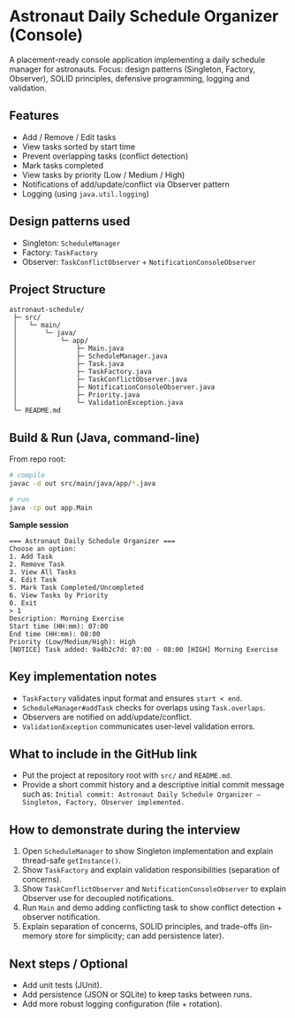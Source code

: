# Astronaut Daily Schedule Organizer (Console)

A placement-ready console application implementing a daily schedule manager for astronauts.
Focus: design patterns (Singleton, Factory, Observer), SOLID principles, defensive programming, logging and validation.

## Features
- Add / Remove / Edit tasks
- View tasks sorted by start time
- Prevent overlapping tasks (conflict detection)
- Mark tasks completed
- View tasks by priority (Low / Medium / High)
- Notifications of add/update/conflict via Observer pattern
- Logging (using `java.util.logging`)

## Design patterns used
- Singleton: `ScheduleManager`
- Factory: `TaskFactory`
- Observer: `TaskConflictObserver` + `NotificationConsoleObserver`

## Project Structure
```
astronaut-schedule/
 ├─ src/
 │   └─ main/
 │       └─ java/
 │           └─ app/
 │               ├─ Main.java
 │               ├─ ScheduleManager.java
 │               ├─ Task.java
 │               ├─ TaskFactory.java
 │               ├─ TaskConflictObserver.java
 │               ├─ NotificationConsoleObserver.java
 │               ├─ Priority.java
 │               └─ ValidationException.java
 └─ README.md
```

## Build & Run (Java, command-line)
From repo root:

```bash
# compile
javac -d out src/main/java/app/*.java

# run
java -cp out app.Main
```

**Sample session**
```
=== Astronaut Daily Schedule Organizer ===
Choose an option:
1. Add Task
2. Remove Task
3. View All Tasks
4. Edit Task
5. Mark Task Completed/Uncompleted
6. View Tasks by Priority
0. Exit
> 1
Description: Morning Exercise
Start time (HH:mm): 07:00
End time (HH:mm): 08:00
Priority (Low/Medium/High): High
[NOTICE] Task added: 9a4b2c7d: 07:00 - 08:00 [HIGH] Morning Exercise
```

## Key implementation notes
- `TaskFactory` validates input format and ensures `start < end`.
- `ScheduleManager#addTask` checks for overlaps using `Task.overlaps`.
- Observers are notified on add/update/conflict.
- `ValidationException` communicates user-level validation errors.

## What to include in the GitHub link
- Put the project at repository root with `src/` and `README.md`.
- Provide a short commit history and a descriptive initial commit message such as:
  `Initial commit: Astronaut Daily Schedule Organizer — Singleton, Factory, Observer implemented.`

## How to demonstrate during the interview
1. Open `ScheduleManager` to show Singleton implementation and explain thread-safe `getInstance()`.
2. Show `TaskFactory` and explain validation responsibilities (separation of concerns).
3. Show `TaskConflictObserver` and `NotificationConsoleObserver` to explain Observer use for decoupled notifications.
4. Run `Main` and demo adding conflicting task to show conflict detection + observer notification.
5. Explain separation of concerns, SOLID principles, and trade-offs (in-memory store for simplicity; can add persistence later).

## Next steps / Optional
- Add unit tests (JUnit).
- Add persistence (JSON or SQLite) to keep tasks between runs.
- Add more robust logging configuration (file + rotation).
